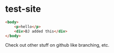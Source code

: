 # test-site

```html
<body>
	<p>hello</p>
	<div>BJ added this</div>
</body>
```

Check out other stuff on github like branching, etc.
